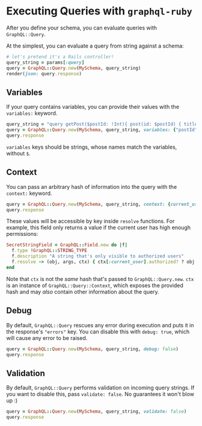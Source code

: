 # Executing Queries with `graphql-ruby`

After you define your schema, you can evaluate queries with `GraphQL::Query`.

At the simplest, you can evaluate a query from string against a schema:

```ruby
# let's pretend it's a Rails controller!
query_string = params[:query]
query = GraphQL::Query.new(MySchema, query_string)
render(json: query.response)
```

## Variables

If your query contains variables, you can provide their values with the `variables:` keyword.

```ruby
query_string = "query getPost($postId: !Int){ post(id: $postId) { title } }"
query = GraphQL::Query.new(MySchema, query_string, variables: {"postId" => 2})
query.response
```

`variables` keys should be strings, whose names match the variables, without `$`.

## Context

You can pass an arbitrary hash of information into the query with the `context:` keyword.

```ruby
query = GraphQL::Query.new(MySchema, query_string, context: {current_user: current_user})
query.response
```

These values will be accessible by key inside `resolve` functions. For example, this field only returns a value if the current user has high enough permissions:

```ruby
SecretStringField = GraphQL::Field.new do |f|
  f.type !GraphQL::STRING_TYPE
  f.description "A string that's only visible to authorized users"
  f.resolve -> (obj, args, ctx) { ctx[:current_user].authorized? ? obj.secret_string : nil }
end
```

Note that `ctx` is not the _same_ hash that's passed to `GraphQL::Query.new`. `ctx` is an instance of `GraphQL::Query::Context`, which exposes the provided hash and may _also_ contain other information about the query.

## Debug

By default, `GraphQL::Query` rescues any error during execution and puts it in the response's `"errors"` key. You can disable this with `debug: true`, which will cause any error to be raised.

```ruby
query = GraphQL::Query.new(MySchema, query_string, debug: false)
query.response
```

## Validation

By default, `GraphQL::Query` performs validation on incoming query strings. If you want to disable this, pass `validate: false`. No guarantees it won't blow up :)

```ruby
query = GraphQL::Query.new(MySchema, query_string, validate: false)
query.response
```
